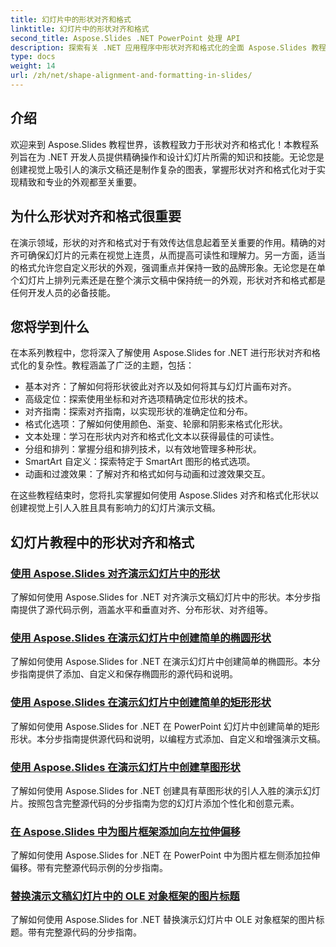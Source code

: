 ```yaml
---
title: 幻灯片中的形状对齐和格式
linktitle: 幻灯片中的形状对齐和格式
second_title: Aspose.Slides .NET PowerPoint 处理 API
description: 探索有关 .NET 应用程序中形状对齐和格式化的全面 Aspose.Slides 教程。学习如何轻松对齐和格式化形状，精确增强幻灯片演示效果。
type: docs
weight: 14
url: /zh/net/shape-alignment-and-formatting-in-slides/
---
```


## 介绍

欢迎来到 Aspose.Slides 教程世界，该教程致力于形状对齐和格式化！本教程系列旨在为 .NET 开发人员提供精确操作和设计幻灯片所需的知识和技能。无论您是创建视觉上吸引人的演示文稿还是制作复杂的图表，掌握形状对齐和格式化对于实现精致和专业的外观都至关重要。

## 为什么形状对齐和格式很重要

在演示领域，形状的对齐和格式对于有效传达信息起着至关重要的作用。精确的对齐可确保幻灯片的元素在视觉上连贯，从而提高可读性和理解力。另一方面，适当的格式允许您自定义形状的外观，强调重点并保持一致的品牌形象。无论您是在单个幻灯片上排列元素还是在整个演示文稿中保持统一的外观，形状对齐和格式都是任何开发人员的必备技能。

## 您将学到什么

在本系列教程中，您将深入了解使用 Aspose.Slides for .NET 进行形状对齐和格式化的复杂性。教程涵盖了广泛的主题，包括：

- 基本对齐：了解如何将形状彼此对齐以及如何将其与幻灯片画布对齐。
- 高级定位：探索使用坐标和对齐选项精确定位形状的技术。
- 对齐指南：探索对齐指南，以实现形状的准确定位和分布。
- 格式化选项：了解如何使用颜色、渐变、轮廓和阴影来格式化形状。
- 文本处理：学习在形状内对齐和格式化文本以获得最佳的可读性。
- 分组和排列：掌握分组和排列技术，以有效地管理多种形状。
- SmartArt 自定义：探索特定于 SmartArt 图形的格式选项。
- 动画和过渡效果：了解对齐和格式如何与动画和过渡效果交互。

在这些教程结束时，您将扎实掌握如何使用 Aspose.Slides 对齐和格式化形状以创建视觉上引人入胜且具有影响力的幻灯片演示文稿。

## 幻灯片教程中的形状对齐和格式
### [使用 Aspose.Slides 对齐演示幻灯片中的形状](./aligning-shapes/)
了解如何使用 Aspose.Slides for .NET 对齐演示文稿幻灯片中的形状。本分步指南提供了源代码示例，涵盖水平和垂直对齐、分布形状、对齐组等。
### [使用 Aspose.Slides 在演示幻灯片中创建简单的椭圆形状](./creating-simple-ellipse-shape/)
了解如何使用 Aspose.Slides for .NET 在演示幻灯片中创建简单的椭圆形。本分步指南提供了添加、自定义和保存椭圆形的源代码和说明。
### [使用 Aspose.Slides 在演示幻灯片中创建简单的矩形形状](./creating-simple-rectangle-shape/)
了解如何使用 Aspose.Slides for .NET 在 PowerPoint 幻灯片中创建简单的矩形形状。本分步指南提供源代码和说明，以编程方式添加、自定义和增强演示文稿。
### [使用 Aspose.Slides 在演示幻灯片中创建草图形状](./creating-sketched-shapes/)
了解如何使用 Aspose.Slides for .NET 创建具有草图形状的引人入胜的演示幻灯片。按照包含完整源代码的分步指南为您的幻灯片添加个性化和创意元素。
### [在 Aspose.Slides 中为图片框架添加向左拉伸偏移](./adding-stretch-offset-left-picture-frame/)
了解如何使用 Aspose.Slides for .NET 在 PowerPoint 中为图片框左侧添加拉伸偏移。带有完整源代码示例的分步指南。
### [替换演示文稿幻灯片中的 OLE 对象框架的图片标题](./substituting-picture-title-ole-object-frame/)
了解如何使用 Aspose.Slides for .NET 替换演示幻灯片中 OLE 对象框架的图片标题。带有完整源代码的分步指南。